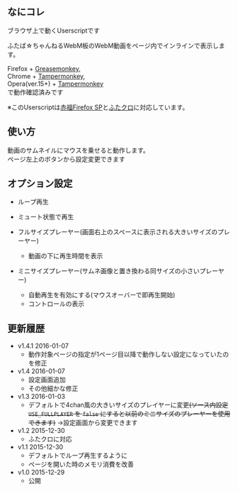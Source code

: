 
## なにコレ
ブラウザ上で動くUserscriptです  

ふたば☆ちゃんねるWebM板のWebM動画をページ内でインラインで表示します。  

Firefox + [Greasemonkey](https://addons.mozilla.org/ja/firefox/addon/greasemonkey/),  
Chrome + [Tampermonkey](https://chrome.google.com/webstore/detail/tampermonkey/dhdgffkkebhmkfjojejmpbldmpobfkfo),  
Opera(ver.15+) + [Tampermonkey](https://addons.opera.com/extensions/details/tampermonkey-beta/)  
で動作確認済みです

※このUserscriptは[赤福Firefox SP](http://toshiakisp.github.io/akahuku-firefox-sp/)と[ふたクロ](http://futakuro.com/)に対応しています。


## 使い方
動画のサムネイルにマウスを乗せると動作します。  
ページ左上のボタンから設定変更できます  

## オプション設定  
* ループ再生
* ミュート状態で再生
* フルサイズプレーヤー(画面右上のスペースに表示される大きいサイズのプレーヤー)

  - 動画の下に再生時間を表示
* ミニサイズプレーヤー(サムネ画像と置き換わる同サイズの小さいプレーヤー)
  - 自動再生を有効にする(マウスオーバーで即再生開始)
  - コントロールの表示

## 更新履歴
* v1.4.1 2016-01-07
  - 動作対象ページの指定が1ページ目以降で動作しない設定になっていたのを修正
* v1.4 2016-01-07
  - 設定画面追加
  - その他細かな修正
* v1.3 2016-01-03
  - デフォルトで4chan風の大きいサイズのプレイヤーに変更<del>(ソース内設定 ``USE_FULLPLAYER`` を ``false`` にすると以前のミニサイズのプレーヤーを使用できます)</del> →設定画面から変更できます
* v1.2 2015-12-30
  - ふたクロに対応
* v1.1 2015-12-30
  - デフォルトでループ再生するように
  - ページを開いた時のメモリ消費を改善
* v1.0 2015-12-29
  - 公開
